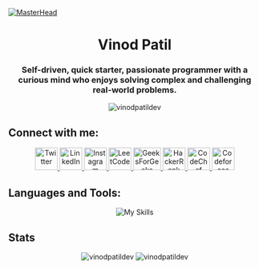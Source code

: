 [![MasterHead](https://user-images.githubusercontent.com/61724808/151920746-862614e1-ea4b-4a9f-834d-0674e0b2a5a0.png)](https://github.com/vinodpatildev/vinodpatildev)

<h1 align="center">Vinod Patil</h1>
<h3 align="center">Self-driven, quick starter, passionate programmer with a curious mind who enjoys solving complex and challenging real-world problems.</h3>

<div align="center">
  <img src="https://github-profile-trophy.vercel.app/?username=vinodpatildev&theme=oldie&row=1&column=8" alt="vinodpatildev" />
</div>

## Connect with me:
<div align="center">
    <div>
        <a href="https://twitter.com/vinodpatildev">
            <img src="https://skillicons.dev/icons?i=twitter" alt="Twitter" height="45" />
        </a>
        <a href="https://linkedin.com/in/vinodpatildev">
            <img src="https://skillicons.dev/icons?i=linkedin" alt="LinkedIn" height="45"/>
        </a>
      <a href="https://instagram.com/vinodpatildev">
            <img src="https://skillicons.dev/icons?i=instagram" alt="Instagram" height="45"/>
        </a>
        <a href="https://www.leetcode.com/vinodpatildev">
            <img src="https://raw.githubusercontent.com/rahuldkjain/github-profile-readme-generator/master/src/images/icons/Social/leet-code.svg" alt="LeetCode" height="45"/>
        </a>
      <a href="https://auth.geeksforgeeks.org/user/vinodpatildev">
            <img src="https://raw.githubusercontent.com/rahuldkjain/github-profile-readme-generator/master/src/images/icons/Social/geeks-for-geeks.svg" alt="GeeksForGeeks" height="45" width="55"/>
        </a>
      <a href="https://www.hackerrank.com/vinodpatildev">
            <img src="https://raw.githubusercontent.com/rahuldkjain/github-profile-readme-generator/master/src/images/icons/Social/hackerrank.svg" alt="HackerRank" height="45"/>
        </a>
      <a href="https://www.codechef.com/users/vinodpatildev">
            <img src="https://cdn.jsdelivr.net/npm/simple-icons@3.1.0/icons/codechef.svg" alt="CodeChef" height="45"/>
        </a>
      <a href="https://codeforces.com/profile/vinodpatildev">
            <img src="https://raw.githubusercontent.com/rahuldkjain/github-profile-readme-generator/master/src/images/icons/Social/codeforces.svg" alt="Codeforces" height="45"/>
        </a>
    </div>
</div>

## Languages and Tools:
<div align="center">
    <img src="https://skillicons.dev/icons?i=cpp,java,kotlin,js,ts,androidstudio,aws,gcp,figma,firebase,git,github,mongodb,nodejs,postman" alt="My Skills">
</div>

## Stats
<div align="center">
<!--     <img src="https://github-readme-stats.vercel.app/api/top-langs?username=vinodpatildev&show_icons=true&theme=dark&locale=en&count_private=true&layout=donut" alt="vinodpatildev"/> -->
    <img src="https://github-readme-stats.vercel.app/api?username=vinodpatildev&show_icons=true&theme=dark&locale=en&count_private=true&card_width=350" alt="vinodpatildev" />
    <img src="https://github-readme-streak-stats.herokuapp.com/?user=vinodpatildev&theme=dark&card_width=390" alt="vinodpatildev" />
</div>

